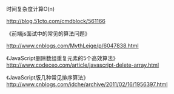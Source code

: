 时间复杂度计算O(n)

http://blog.51cto.com/cmdblock/561166

《前端js面试中的常见的算法问题》

http://www.cnblogs.com/MythLeige/p/6047838.html

《JavaScript删除数组重复元素的5个高效算法》
http://www.codeceo.com/article/javascript-delete-array.html

《JavaScript版几种常见排序算法》
http://www.cnblogs.com/idche/archive/2011/02/16/1956397.html


